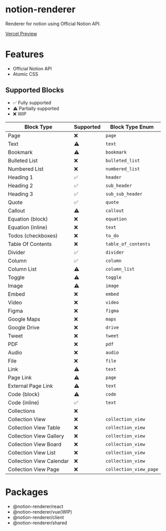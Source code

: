 # notion-renderer

Renderer for notion using Official Notion API.

[Vercel Preview](http://notion-renderer.ihyf.me/)

# Features

- Official Notion API
- Atomic CSS

## Supported Blocks

- ✅ Fully supported
- ⚠️ Partially supported
- ❌ WIP

| Block Type               | Supported | Block Type Enum        |
| ------------------------ | --------- | ---------------------- |
| Page                     | ❌        | `page`                 |
| Text                     | ⚠️        | `text`                 |
| Bookmark                 | ⚠️        | `bookmark`             |
| Bulleted List            | ❌        | `bulleted_list`        |
| Numbered List            | ❌        | `numbered_list`        |
| Heading 1                | ✅        | `header`               |
| Heading 2                | ✅        | `sub_header`           |
| Heading 3                | ✅        | `sub_sub_header`       |
| Quote                    | ✅        | `quote`                |
| Callout                  | ⚠️        | `callout`              |
| Equation (block)         | ❌        | `equation`             |
| Equation (inline)        | ❌        | `text`                 |
| Todos (checkboxes)       | ❌        | `to_do`                |
| Table Of Contents        | ❌        | `table_of_contents`    |
| Divider                  | ✅        | `divider`              |
| Column                   | ✅        | `column`               |
| Column List              | ⚠️        | `column_list`          |
| Toggle                   | ⚠️        | `toggle`               |
| Image                    | ⚠️        | `image`                |
| Embed                    | ❌        | `embed`                |
| Video                    | ❌        | `video`                |
| Figma                    | ❌        | `figma`                |
| Google Maps              | ❌        | `maps`                 |
| Google Drive             | ❌        | `drive`                |
| Tweet                    | ❌        | `tweet`                |
| PDF                      | ❌        | `pdf`                  |
| Audio                    | ❌        | `audio`                |
| File                     | ❌        | `file`                 |
| Link                     | ⚠️        | `text`                 |
| Page Link                | ⚠️        | `page`                 |
| External Page Link       | ⚠️        | `text`                 |
| Code (block)             | ⚠️        | `code`                 |
| Code (inline)            | ✅        | `text`                 |
| Collections              | ❌        |                        |
| Collection View          | ❌        | `collection_view`      |
| Collection View Table    | ❌        | `collection_view`      |
| Collection View Gallery  | ❌        | `collection_view`      |
| Collection View Board    | ❌        | `collection_view`      |
| Collection View List     | ❌        | `collection_view`      |
| Collection View Calendar | ❌        | `collection_view`      |
| Collection View Page     | ❌        | `collection_view_page` |

# Packages

- @notion-renderer/react
- @notion-renderer/vue(WIP)
- @notion-renderer/client
- @notion-renderer/shared
